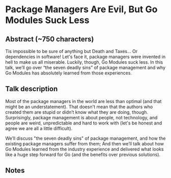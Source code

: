 # Package Managers Are Evil, But Go Modules Suck Less #

## Abstract (~750 characters) ##

Tis impossible to be sure of anything but Death and Taxes... Or dependencies in software! Let's face it, package managers were invented in hell to make us all miserable. Luckily, though, Go Modules suck less. In this talk, we’ll go over “the seven deadly sins” of package management and why Go Modules has absolutely learned from those experiences.

## Talk description ##

Most of the package managers in the world are less than optimal (and that might be an understatement). That doesn't mean that the authors who created them are stupid or didn’t know what they are doing, though. Surprisingly, package management is about people, not technology, and people are weird, unpredictable and hard to work with (let's be honest and agree we are all a little difficult).

We’ll discuss "the seven deadly sins" of package management, and how the existing package managers suffer from them; And then we’ll talk about how Go Modules learned from the industry experience and delivered what looks like a huge step forward for Go (and the benefits over previous solutions).

## Notes ##
